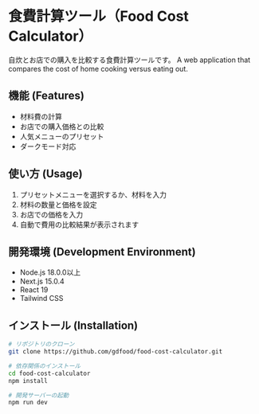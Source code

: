 # 食費計算ツール（Food Cost Calculator）

自炊とお店での購入を比較する食費計算ツールです。
A web application that compares the cost of home cooking versus eating out.

## 機能 (Features)

- 材料費の計算
- お店での購入価格との比較
- 人気メニューのプリセット
- ダークモード対応

## 使い方 (Usage)

1. プリセットメニューを選択するか、材料を入力
2. 材料の数量と価格を設定
3. お店での価格を入力
4. 自動で費用の比較結果が表示されます

## 開発環境 (Development Environment)

- Node.js 18.0.0以上
- Next.js 15.0.4
- React 19
- Tailwind CSS

## インストール (Installation)

```bash
# リポジトリのクローン
git clone https://github.com/gdfood/food-cost-calculator.git

# 依存関係のインストール
cd food-cost-calculator
npm install

# 開発サーバーの起動
npm run dev